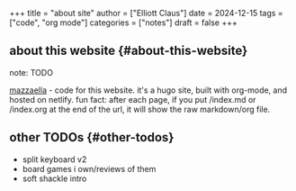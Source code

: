 +++
title = "about site"
author = ["Elliott Claus"]
date = 2024-12-15
tags = ["code", "org mode"]
categories = ["notes"]
draft = false
+++

## about this website {#about-this-website}

note: TODO

[mazzaella](https://github.com/emdashii/mazzaella) - code for this website. it's a hugo site, built with org-mode, and hosted on netlify.
fun fact: after each page, if you put /index.md or /index.org at the end of the url, it will show the raw markdown/org file.


## other TODOs {#other-todos}

-   split keyboard v2
-   board games i own/reviews of them
-   soft shackle intro
